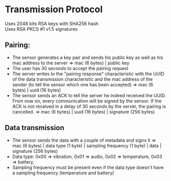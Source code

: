# Transmission Protocol

Uses 2048 bits RSA keys with SHA256 hash<br />
Uses RSA PKCS #1 v1.5 signatures

## Pairing:
- The sensor generates a key pair and sends his public key as well as his mac address to the server => mac (6 bytes) | public key
- The user has 30 seconds to accept the pairing request
- The server writes to the "pairing response" characteristic with the UUID of the data transmission characteristic and the mac address of the sender (to tell the sensor which one has been accepted) => mac (6 bytes) | uuid (16 bytes)
- The sensor sends an ACK to tell the server he indeed received the UUID. From now on, every communication will be signed by the sensor. If the ACK is not received in a delay of 30 seconds by the server, the pairing is cancelled. => mac (6 bytes) | uuid (16 bytes) | signature (256 bytes)

## Data transmission
- The sensor sends the data with a couple of metadata and signs it => mac (6 bytes) | data type (1 byte) | sampling frequency (1 byte) | data | signature (256 bytes)
- Data type: 0x00 => vibration, 0x01 => audio, 0x02 => temperature, 0x03 => battery,
- Sampling frequency must be present even if the data type doesn't have a sampling frequency (temperature and battery)
